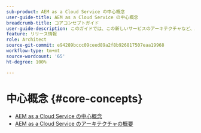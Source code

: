 ```yaml
---
sub-product: AEM as a Cloud Service の中心概念
user-guide-title: AEM as a Cloud Service の中心概念
breadcrumb-title: コアコンセプトガイド
user-guide-description: このガイドでは、この新しいサービスのアーキテクチャなど、Adobe Experience Manager as a Cloud Service の中心概念について紹介します。
feature: リリース情報
role: Architect
source-git-commit: e94289bccc09ceed89a2f8b926817507eaa19968
workflow-type: tm+mt
source-wordcount: '65'
ht-degree: 100%

---
```



# 中心概念 {#core-concepts}

+ [AEM as a Cloud Service の中心概念](/help/core-concepts/home.md)
+ [AEM as a Cloud Service のアーキテクチャの概要](architecture.md)